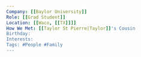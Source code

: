 ```yaml
---
Company: [[Baylor University]]
Role: [[Grad Student]]
Location: [[Waco, [[TX]]]]
How We Met: [[Taylor St Pierre|Taylor]]'s Cousin
Birthday:
Interests:
Tags: #People #Family
---
```

